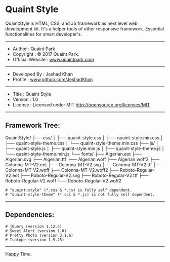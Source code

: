 # Quaint Style
QuaintStyle is HTML, CSS, and JS framework as next level web development kit. It's
a helper tools of other responsive framework. Essential functionalities for smart
developer's.

<hr />

 * Author               : Quaint Park
 * Copyright            : © 2017 Quaint Park.
 * Official Website     : www.quaintpark.com
 ------------------------------------------------------------------------------
 * Developed By         : Jeshad Khan
 * Profile              : www.github.com/JeshadKhan
 ------------------------------------------------------------------------------
 * Title                : Quaint Style
 * Version              : 1.0
 * License              : Licensed under MIT <http://opensource.org/licenses/MIT>

<hr />

Framework Tree:
---------------
QuaintStyle/
├── css/
│   ├── quaint-style.css
│   ├── quaint-style.min.css
│   ├── quaint-style-theme.css
│   └── quaint-style-theme.min.css
├── js/
│   ├── quaint-style.js
│   ├── quaint-style.min.js
│   ├── quaint-style-theme.js
│   └── quaint-style-theme.min.js
└── fonts/
    ├── Algerian.eot
    ├── Algerian.svg
    ├── Algerian.ttf
    ├── Algerian.woff
    ├── Algerian.woff2
    ├── Colonna-MT-V2.eot
    ├── Colonna-MT-V2.svg
    ├── Colonna-MT-V2.ttf
    ├── Colonna-MT-V2.woff
    ├── Colonna-MT-V2.woff2
    ├── Roboto-Regular-V2.eot
    ├── Roboto-Regular-V2.svg
    ├── Roboto-Regular-V2.ttf
    ├── Roboto-Regular-V2.woff
    └── Roboto-Regular-V2.woff2

    # "quaint-style" (*.css & *.js) is fully self dependent.
    # "quaint-style-theme" (*.css & *.js) is not fully self dependent.

<hr />

Dependencies:
-------------
    # jQuery (version 1.12.4)
    # Sweet Alert (version 1.0)
    # Pretty Photo (version 3.1.6)
    # Isotope (version 1.5.25)

<hr />

Happy Time.
